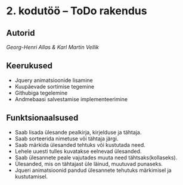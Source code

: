 ﻿# 2. kodutöö – ToDo rakendus

## Autorid
_Georg-Henri Allas & Karl Martin Vellik_	
## Keerukused
* Jquery animatsioonide lisamine
* Kuupäevade sortimise tegemine
* Githubiga tegelemine
* Andmebaasi salvestamise implementeerimine
## Funktsionaalsused
* Saab lisada ülesande pealkirja, kirjelduse ja tähtaja.
* Saab sorteerida nimetuse või tähtaja järgi.
* Saab märkida ülesanded tehtuks või kustutada need.
* Lehele uuesti tulles kuvatakse eelnevad ülesanded.
* Saab ülesannete peale vajutades muuta need tähtsaks(kollaseks).
* Ülesanded, mis on tähtajast üle läinud, muutuvad punaseks.
* Jqueri animatsioonid pandud ülesannete tehutuks märkimisel ja kustutamisel.

